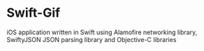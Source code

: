 Swift-Gif
=========

iOS application written in Swift using Alamofire networking library, SwiftyJSON JSON parsing library and Objective-C libraries
